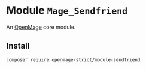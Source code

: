 # Module `Mage_Sendfriend`

An [OpenMage][1] core module.

## Install

``` bash
composer require openmage-strict/module-sendfriend
```

[1]: https://github.com/OpenMage/magento-lts
